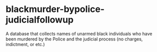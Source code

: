 # blackmurder-bypolice-judicialfollowup
A database that collects names of unarmed black individuals who have been murdered by the Police and the judicial process (no charges, indictment, or etc.) 
